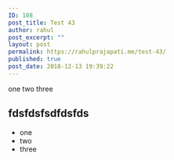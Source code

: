 ```yaml
---
ID: 108
post_title: Test 43
author: rahul
post_excerpt: ""
layout: post
permalink: https://rahulprajapati.me/test-43/
published: true
post_date: 2018-12-13 19:39:22
---
```

<!-- wp:paragraph -->
<p>one two three</p>
<!-- /wp:paragraph -->

<!-- wp:heading -->
<h2>fdsfdsfsdfdsfds</h2>
<!-- /wp:heading -->

<!-- wp:list -->
<ul><li>one</li><li>two</li><li>three</li></ul>
<!-- /wp:list -->